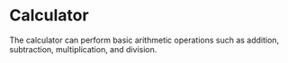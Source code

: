 # Calculator
The calculator can perform basic arithmetic operations such as addition, subtraction, multiplication, and division.
